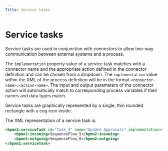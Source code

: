 ```yaml
---
Title: Service tasks
---
```


# Service tasks
Service tasks are used in conjunction with connectors to allow two-way communication between external systems and a process. 

The `implementation` property value of a service task matches with a connector name and the appropriate action defined in the connector definition and can be chosen from a dropdown. The `implementation` value within the XML of the process definition will be in the format `<connector-name>.<action-name>`. The input and output parameters of the connector action will automatically match to corresponding process variables if their names and data types match.

Service tasks are graphically represented by a single, thin rounded rectangle with a cog icon inside. 

The XML representation of a service task is: 

```xml
<bpmn2:serviceTask id="Task_4" name="Update Approvals" implementation="updateApprovalConnector">
	<bpmn2:incoming>SequenceFlow_5</bpmn2:incoming>
	<bpmn2:outgoing>SequenceFlow_6</bpmn2:outgoing>
</bpmn2:serviceTask>
```
